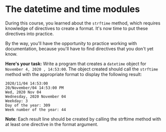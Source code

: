 # The datetime and time modules
During this course, you learned about the ```strftime``` method, which requires knowledge of directives to create a format. It's now time to put these directives into practice.

By the way, you'll have the opportunity to practice working with documentation, because you'll have to find directives that you don't yet know.

**Here's your task:**
Write a program that creates a ```datetime``` object for ```November 4, 2020 , 14:53:00```. The object created should call the ```strftime``` method with the appropriate format to display the following result:

```
2020/11/04 14:53:00
20/November/04 14:53:00 PM
Wed, 2020 Nov 04
Wednesday, 2020 November 04
Weekday: 3
Day of the year: 309
Week number of the year: 44
```

**Note**: Each result line should be created by calling the strftime method with at least one directive in the format argument.